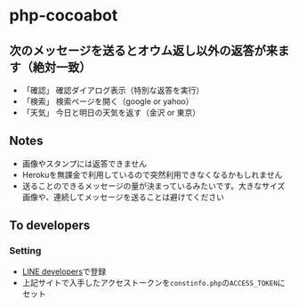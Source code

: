 # php-cocoabot

## 次のメッセージを送るとオウム返し以外の返答が来ます（絶対一致）

- 「確認」 確認ダイアログ表示（特別な返答を実行）
- 「検索」 検索ページを開く（google or yahoo）
- 「天気」 今日と明日の天気を返す（金沢 or 東京）

## Notes

- 画像やスタンプには返答できません
- Herokuを無課金で利用しているので突然利用できなくなるかもしれません
- 送ることのできるメッセージの量が決まっているみたいです。大きなサイズ画像や、連続してメッセージを送ることは避けてください

## To developers

### Setting

 - [LINE developers](https://developers.line.me/ja/)で登録
 - 上記サイトで入手したアクセストークンを```constinfo.php```の```ACCESS_TOKEN```にセット
